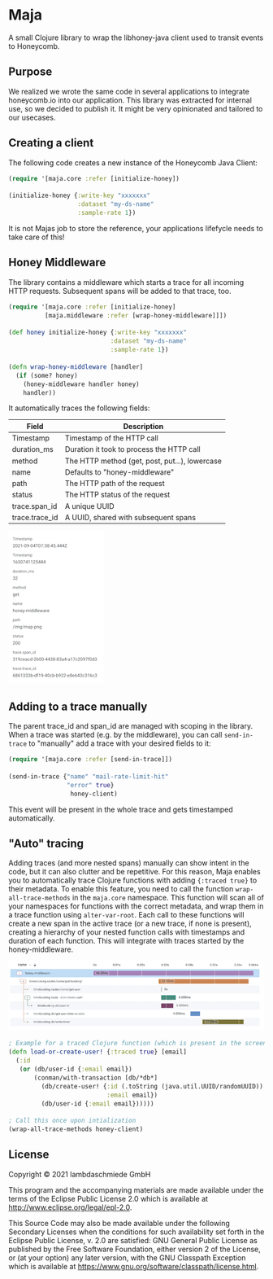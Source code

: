 # Maja

A small Clojure library to wrap the libhoney-java client used to transit events to Honeycomb.

## Purpose

We realized we wrote the same code in several applications to integrate honeycomb.io into our application. This library was extracted for internal use, so we decided to publish it. It might be very opinionated and tailored to our usecases.

## Creating a client 
The following code creates a new instance of the Honeycomb Java Client:

``` clojure
(require '[maja.core :refer [initialize-honey])

(initialize-honey {:write-key "xxxxxxx"
                   :dataset "my-ds-name"
                   :sample-rate 1})
```

It is not Majas job to store the reference, your applications lifefycle needs to take care of this!

## Honey Middleware
The library contains a middleware which starts a trace for all incoming HTTP requests. Subsequent spans will be added to that trace, too.

```clojure
(require '[maja.core :refer [initialize-honey]
          [maja.middleware :refer [wrap-honey-middleware]]])

(def honey initialize-honey {:write-key "xxxxxxx"
                            :dataset "my-ds-name"
                            :sample-rate 1})

(defn wrap-honey-middleware [handler]
  (if (some? honey)
    (honey-middleware handler honey)
    handler))
```

It automatically traces the following fields:

| Field | Description  | 
|---|---|
|Timestamp   | Timestamp of the HTTP call | 
|duration_ms | Duration it took to process the HTTP call | 
|method | The HTTP method (get, post, put...), lowercase  | 
|name | Defaults to "honey-middleware"| 
|path| The HTTP path of the request |
|status| The HTTP status of the request|
|trace.span_id| A unique UUID|
|trace.trace_id| A UUID, shared with subsequent spans|

![](doc/honey-middleware.png "An example span showing the fields listed in the table above in the honeycomb UI")

## Adding to a trace manually
The parent trace_id and span_id are managed with scoping in the library. When a trace was started (e.g. by the middleware), you can call `send-in-trace` to "manually" add a trace with your desired fields to it: 

``` clojure
(require '[maja.core :refer [send-in-trace]])

(send-in-trace {"name" "mail-rate-limit-hit"
                "error" true}
                 honey-client)
```

This event will be present in the whole trace and gets timestamped automatically.


## "Auto" tracing
Adding traces (and more nested spans) manually can show intent in the code, but it can also clutter and be repetitive. For this reason, Maja enables you to automatically trace Clojure functions with adding `{:traced true}` to their metadata. To enable this feature, you need to call the function `wrap-all-trace-methods` in the `maja.core` namespace. This function will scan all of your namespaces for functions with the correct metadata, and wrap them in a trace function using `alter-var-root`. Each call to these functions will create a new span in the active trace (or a new trace, if none is present), creating a hierarchy of your nested function calls with timestamps and duration of each function. This will integrate with traces started by the honey-middleware.

![](doc/honey-trace.png "An example for a nested trace, started by the Honey Middleware")

``` clojure
; Example for a traced Clojure function (which is present in the screenshot above)
(defn load-or-create-user! {:traced true} [email]
  (:id
   (or (db/user-id {:email email})
       (conman/with-transaction [db/*db*]
         (db/create-user! {:id (.toString (java.util.UUID/randomUUID))
                           :email email})
         (db/user-id {:email email})))))
         
; Call this once upon intialization
(wrap-all-trace-methods honey-client)
```


## License

Copyright © 2021 lambdaschmiede GmbH

This program and the accompanying materials are made available under the
terms of the Eclipse Public License 2.0 which is available at
http://www.eclipse.org/legal/epl-2.0.

This Source Code may also be made available under the following Secondary
Licenses when the conditions for such availability set forth in the Eclipse
Public License, v. 2.0 are satisfied: GNU General Public License as published by
the Free Software Foundation, either version 2 of the License, or (at your
option) any later version, with the GNU Classpath Exception which is available
at https://www.gnu.org/software/classpath/license.html.
